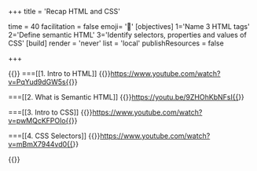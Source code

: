 +++
title = 'Recap HTML and CSS'

time = 40
facilitation = false
emoji= '🧩'
[objectives]
    1='Name 3 HTML tags'
    2='Define semantic HTML'
    3='Identify selectors, properties and values of CSS'
[build]
  render = 'never'
  list = 'local'
  publishResources = false

+++

{{<tabs name="HTML and CSS basics">}}
===[[1. Intro to HTML]]
{{<youtube>}}https://www.youtube.com/watch?v=PqYud9dGW5s{{</youtube>}}

===[[2. What is Semantic HTML]]
{{<youtube>}}https://youtu.be/9ZHOhKbNFsI{{</youtube>}}

===[[3. Intro to CSS]]
{{<youtube>}}https://www.youtube.com/watch?v=pwMQcKFPOlo{{</youtube>}}

===[[4. CSS Selectors]]
{{<youtube>}}https://www.youtube.com/watch?v=mBmX7944vd0{{</youtube>}}

{{</tabs>}}
